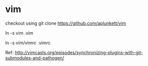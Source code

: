 # vim
checkout using git clone https://github.com/aplunkett/vim

ln -s vim .vim

ln -s vim/vimrc .vimrc

Ref: http://vimcasts.org/episodes/synchronizing-plugins-with-git-submodules-and-pathogen/
